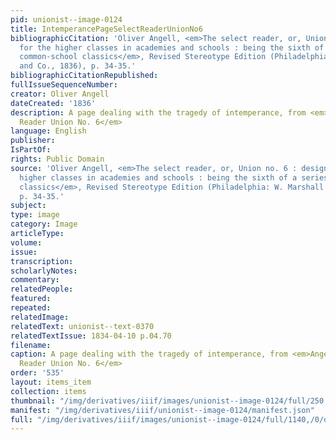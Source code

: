 ```yaml
---
pid: unionist--image-0124
title: IntemperancePageSelectReaderUnionNo6
bibliographicCitation: 'Oliver Angell, <em>The select reader, or, Union no. 6 : designed
  for the higher classes in academies and schools : being the sixth of a series of
  common-school classics</em>, Revised Stereotype Edition (Philadelphia: W. Marshall
  and Co., 1836), p. 34-35.'
bibliographicCitationRepublished: 
fullIssueSequenceNumber: 
creator: Oliver Angell
dateCreated: '1836'
description: A page dealing with the tragedy of intemperance, from <em>Angell's Select
  Reader Union No. 6</em>
language: English
publisher: 
IsPartOf: 
rights: Public Domain
source: 'Oliver Angell, <em>The select reader, or, Union no. 6 : designed for the
  higher classes in academies and schools : being the sixth of a series of common-school
  classics</em>, Revised Stereotype Edition (Philadelphia: W. Marshall and Co., 1836),
  p. 34-35.'
subject: 
type: image
category: Image
articleType: 
volume: 
issue: 
transcription: 
scholarlyNotes: 
commentary: 
relatedPeople: 
featured: 
repeated: 
relatedImage: 
relatedText: unionist--text-0370
relatedTextIssue: 1834-04-10 p.04.70
filename: 
caption: A page dealing with the tragedy of intemperance, from <em>Angell's Select
  Reader Union No. 6</em>
order: '535'
layout: items_item
collection: items
thumbnail: "/img/derivatives/iiif/images/unionist--image-0124/full/250,/0/default.jpg"
manifest: "/img/derivatives/iiif/unionist--image-0124/manifest.json"
full: "/img/derivatives/iiif/images/unionist--image-0124/full/1140,/0/default.jpg"
---
```

